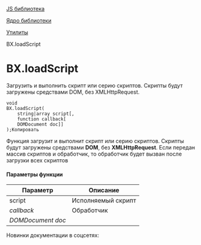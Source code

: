 [JS библиотека](/api_help/js_lib/index.php)

[Ядро библиотеки](/api_help/js_lib/kernel/index.php)

[Утилиты](/api_help/js_lib/kernel/utilits/index.php)

BX.loadScript

BX.loadScript
=============

Загрузить и выполнить скрипт или серию скриптов. Скрипты будут загружены средствами DOM, без XMLHttpRequest.

```
void 
BX.loadScript(
	string|array script[,
	function callback[
	DOMDocument doc]]
);Копировать
```

Функция загрузит и выполнит скрипт или серию скриптов. Скрипты будут загружены средствами **DOM**, без **XMLHttpRequest**. Если передан массив скриптов и обработчик, то обработчик будет вызван после загрузки всех скриптов

#### Параметры функции

| Параметр | Описание |
| --- | --- |
| script | Исполняемый скрипт |
| *callback* | Обработчик |
| *DOMDocument doc* |  |

Новинки документации в соцсетях: